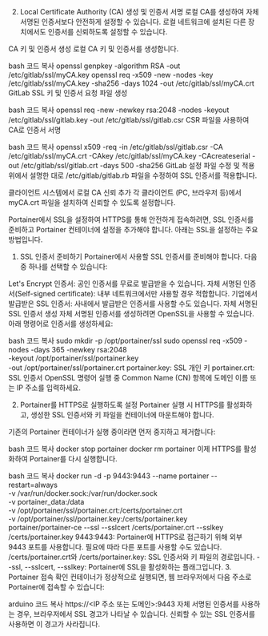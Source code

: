 2. Local Certificate Authority (CA) 생성 및 인증서 서명
로컬 CA를 생성하여 자체 서명된 인증서보다 안전하게 설정할 수 있습니다. 로컬 네트워크에 설치된 다른 장치에서도 인증서를 신뢰하도록 설정할 수 있습니다.

CA 키 및 인증서 생성
로컬 CA 키 및 인증서를 생성합니다.

bash
코드 복사
openssl genpkey -algorithm RSA -out /etc/gitlab/ssl/myCA.key
openssl req -x509 -new -nodes -key /etc/gitlab/ssl/myCA.key -sha256 -days 1024 -out /etc/gitlab/ssl/myCA.crt
GitLab SSL 키 및 인증서 요청 파일 생성

bash
코드 복사
openssl req -new -newkey rsa:2048 -nodes -keyout /etc/gitlab/ssl/gitlab.key -out /etc/gitlab/ssl/gitlab.csr
CSR 파일을 사용하여 CA로 인증서 서명

bash
코드 복사
openssl x509 -req -in /etc/gitlab/ssl/gitlab.csr -CA /etc/gitlab/ssl/myCA.crt -CAkey /etc/gitlab/ssl/myCA.key -CAcreateserial -out /etc/gitlab/ssl/gitlab.crt -days 500 -sha256
GitLab 설정 파일 수정 및 적용
위에서 설명한 대로 /etc/gitlab/gitlab.rb 파일을 수정하여 SSL 인증서를 적용합니다.

클라이언트 시스템에서 로컬 CA 신뢰 추가
각 클라이언트 (PC, 브라우저 등)에서 myCA.crt 파일을 설치하여 신뢰할 수 있도록 설정합니다.





Portainer에서 SSL을 설정하여 HTTPS를 통해 안전하게 접속하려면, SSL 인증서를 준비하고 Portainer 컨테이너에 설정을 추가해야 합니다. 아래는 SSL을 설정하는 주요 방법입니다.

1. SSL 인증서 준비하기
Portainer에서 사용할 SSL 인증서를 준비해야 합니다. 다음 중 하나를 선택할 수 있습니다:

Let's Encrypt 인증서: 공인 인증서를 무료로 발급받을 수 있습니다.
자체 서명된 인증서(Self-signed certificate): 내부 네트워크에서만 사용할 경우 적합합니다.
기업에서 발급받은 SSL 인증서: 사내에서 발급받은 인증서를 사용할 수도 있습니다.
자체 서명된 SSL 인증서 생성
자체 서명된 인증서를 생성하려면 OpenSSL을 사용할 수 있습니다. 아래 명령어로 인증서를 생성하세요:

bash
코드 복사
sudo mkdir -p /opt/portainer/ssl
sudo openssl req -x509 -nodes -days 365 -newkey rsa:2048 \
  -keyout /opt/portainer/ssl/portainer.key \
  -out /opt/portainer/ssl/portainer.crt
portainer.key: SSL 개인 키
portainer.crt: SSL 인증서
OpenSSL 명령어 실행 중 Common Name (CN) 항목에 도메인 이름 또는 IP 주소를 입력하세요.

2. Portainer를 HTTPS로 실행하도록 설정
Portainer 실행 시 HTTPS를 활성화하고, 생성한 SSL 인증서와 키 파일을 컨테이너에 마운트해야 합니다.

기존의 Portainer 컨테이너가 실행 중이라면 먼저 중지하고 제거합니다:

bash
코드 복사
docker stop portainer
docker rm portainer
이제 HTTPS를 활성화하여 Portainer를 다시 실행합니다.

bash
코드 복사
docker run -d -p 9443:9443 --name portainer --restart=always \
  -v /var/run/docker.sock:/var/run/docker.sock \
  -v portainer_data:/data \
  -v /opt/portainer/ssl/portainer.crt:/certs/portainer.crt \
  -v /opt/portainer/ssl/portainer.key:/certs/portainer.key \
  portainer/portainer-ce --ssl --sslcert /certs/portainer.crt --sslkey /certs/portainer.key
9443:9443: Portainer에 HTTPS로 접근하기 위해 외부 9443 포트를 사용합니다. 필요에 따라 다른 포트를 사용할 수도 있습니다.
/certs/portainer.crt와 /certs/portainer.key: SSL 인증서와 키 파일의 경로입니다.
--ssl, --sslcert, --sslkey: Portainer에 SSL을 활성화하는 플래그입니다.
3. Portainer 접속 확인
컨테이너가 정상적으로 실행되면, 웹 브라우저에서 다음 주소로 Portainer에 접속할 수 있습니다:

arduino
코드 복사
https://<IP 주소 또는 도메인>:9443
자체 서명된 인증서를 사용하는 경우, 브라우저에서 SSL 경고가 나타날 수 있습니다. 신뢰할 수 있는 SSL 인증서를 사용하면 이 경고가 사라집니다.
